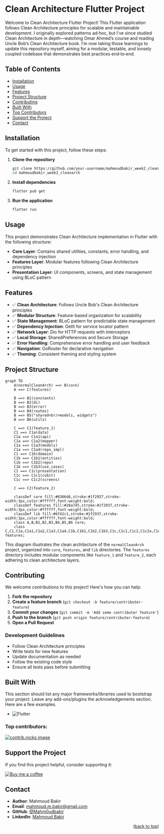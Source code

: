 # Clean Architecture Flutter Project

<a id="readme-top"></a>

Welcome to Clean Architecture Flutter Project! This Flutter application follows Clean Architecture principles for scalable and maintainable development. I originally explored patterns ad‑hoc, but I’ve since studied Clean Architecture in depth—watching Omar Ahmed’s course and reading Uncle Bob’s Clean Architecture book. I’m now taking those learnings to update this repository myself, aiming for a modular, testable, and loosely coupled codebase that demonstrates best practices end‑to‑end.

## Table of Contents

- [Installation](#installation)
- [Usage](#usage)
- [Features](#features)
- [Project Structure](#project-structure)
- [Contributing](#contributing)
- [Built With](#built-with)
- [Top Contributors](#top-contributors)
- [Support the Project](#support-the-project)
- [Contact](#contact)

## Installation

To get started with this project, follow these steps:

1. **Clone the repository**
   ```bash
   git clone https://github.com/your-username/mahmoudbakir_week2_cleanarch.git
   cd mahmoudbakir_week2_cleanarch
   ```

2. **Install dependencies**
   ```bash
   flutter pub get
   ```

3. **Run the application**
   ```bash
   flutter run
   ```

## Usage

This project demonstrates Clean Architecture implementation in Flutter with the following structure:

- **Core Layer**: Contains shared utilities, constants, error handling, and dependency injection
- **Features Layer**: Modular features following Clean Architecture principles
- **Presentation Layer**: UI components, screens, and state management using BLoC pattern

## Features

- ✅ **Clean Architecture**: Follows Uncle Bob's Clean Architecture principles
- ✅ **Modular Structure**: Feature-based organization for scalability
- ✅ **State Management**: BLoC pattern for predictable state management
- ✅ **Dependency Injection**: GetIt for service locator pattern
- ✅ **Network Layer**: Dio for HTTP requests with interceptors
- ✅ **Local Storage**: SharedPreferences and Secure Storage
- ✅ **Error Handling**: Comprehensive error handling and user feedback
- ✅ **Navigation**: GoRouter for declarative navigation
- ✅ **Theming**: Consistent theming and styling system

## Project Structure

```mermaid
graph TD
    A(normalCleanArch) ==> B(core)
    A ==> C(features)

    B ==> B1(constants)
    B ==> B2(di)
    B ==> B3(error)
    B ==> B4(routes)
    B ==> B5("shared<br/>models, widgets")
    B ==> B6(utils)

    C ==> C1(feature_1)
    C1 ==> C1a(data)
    C1a ==> C1a1(api)
    C1a ==> C1a2(mapper)
    C1a ==> C1a3(models)
    C1a ==> C1a4(repo_impl)
    C1 ==> C1b(domain)
    C1b ==> C1b1(entities)
    C1b ==> C1b2(repo)
    C1b ==> C1b3(use_cases)
    C1 ==> C1c(presentation)
    C1c ==> C1c1(cubit)
    C1c ==> C1c2(screens)
    
    C ==> C2(feature_2)

    classDef core fill:#0366d6,stroke:#1f2937,stroke-width:3px,color:#ffffff,font-weight:bold;
    classDef features fill:#28a745,stroke:#1f2937,stroke-width:3px,color:#ffffff,font-weight:bold;
    classDef lib fill:#6f42c1,stroke:#1f2937,stroke-width:3px,color:#ffffff,font-weight:bold;
    class A,B,B1,B2,B3,B4,B5,B6 core;
    class C,C1,C1a,C1a1,C1a2,C1a3,C1a4,C1b,C1b1,C1b2,C1b3,C1c,C1c1,C1c2,C1c2a,C1c2b,C2 features;
```

This diagram illustrates the clean architecture of the `normalCleanArch` project, organized into `core`, `features`, and `lib` directories. The `features` directory includes modular components like `feature_1` and `feature_2`, each adhering to clean architecture layers.

## Contributing

We welcome contributions to this project! Here's how you can help:

1. **Fork the repository**
2. **Create a feature branch** (`git checkout -b feature/contributer-feature`)
3. **Commit your changes** (`git commit -m 'Add some contributer feature'`)
4. **Push to the branch** (`git push origin feature/contributer-feature`)
5. **Open a Pull Request**

### Development Guidelines

- Follow Clean Architecture principles
- Write tests for new features
- Update documentation as needed
- Follow the existing code style
- Ensure all tests pass before submitting

## Built With

This section should list any major frameworks/libraries used to bootstrap your project. Leave any add-ons/plugins the acknowledgements section. Here are a few examples.

- ![Flutter](https://img.shields.io/badge/Flutter-02569B?style=for-the-badge&logo=flutter&logoColor=white) 

### Top contributors:

<a href="https://github.com/Mahm0udbakir/mahmoudbakir_week2_cleanarch/graphs/contributors">
  <img src="https://contrib.rocks/image?repo=Mahm0udbakir/mahmoudbakir_week2_cleanarch" alt="contrib.rocks image" />
</a>

## Support the Project

If you find this project helpful, consider supporting it:

[![Buy me a coffee](https://img.buymeacoffee.com/button-api/?text=Buy%20me%20a%20coffee&emoji=☕&slug=mahmoudbakir&button_colour=FFDD00&font_colour=000000&font_family=Cookie&outline_colour=000000&coffee_colour=FF0000)](https://buymeacoffee.com/mahmoudbakir)

## Contact

- **Author**: Mahmoud Bakir
- **Email**: [mahmoud.m.bakir@gmail.com](mailto:mahmoud.m.bakir@gmail.com)
- **GitHub**: [@Mahm0udbakir](https://github.com/Mahm0udbakir)
- **LinkedIn**: [Mahmoud Bakir](https://www.linkedin.com/in/mahm0udbakir/)

<p align="right">(<a href="#readme-top">back to top</a>)</p>
